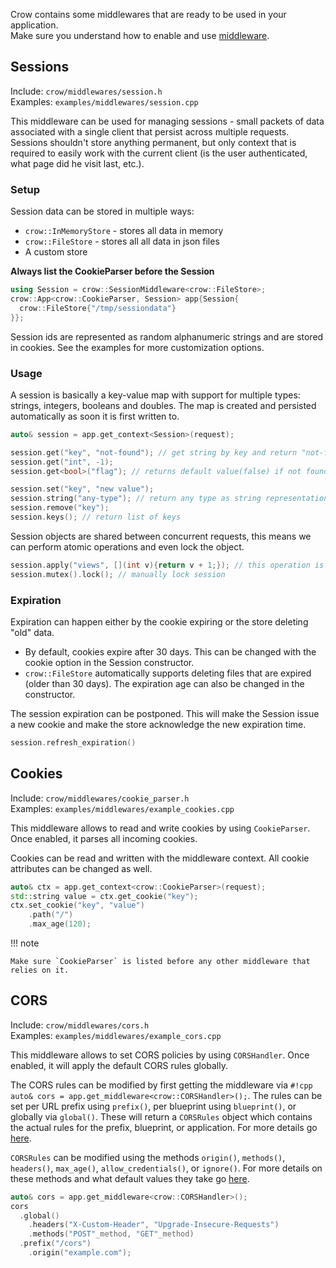 Crow contains some middlewares that are ready to be used in your application.
<br>
Make sure you understand how to enable and use [middleware](middleware.md).

## Sessions
Include: `crow/middlewares/session.h` <br>
Examples: `examples/middlewares/session.cpp`

This middleware can be used for managing sessions - small packets of data associated with a single client that persist across multiple requests. Sessions shouldn't store anything permanent, but only context that is required to easily work with the current client (is the user authenticated, what page did he visit last, etc.).

### Setup

Session data can be stored in multiple ways:

* `crow::InMemoryStore` - stores all data in memory
* `crow::FileStore` - stores all all data in json files
* A custom store

__Always list the CookieParser before the Session__
```cpp
using Session = crow::SessionMiddleware<crow::FileStore>;
crow::App<crow::CookieParser, Session> app{Session{
  crow::FileStore{"/tmp/sessiondata"}
}};
```

Session ids are represented as random alphanumeric strings and are stored in cookies. See the examples for more customization options.

### Usage

A session is basically a key-value map with support for multiple types: strings, integers, booleans and doubles. The map is created and persisted automatically as soon it is first written to.

```cpp
auto& session = app.get_context<Session>(request);

session.get("key", "not-found"); // get string by key and return "not-found" if not found
session.get("int", -1);
session.get<bool>("flag"); // returns default value(false) if not found

session.set("key", "new value");
session.string("any-type"); // return any type as string representation
session.remove("key");
session.keys(); // return list of keys
```

Session objects are shared between concurrent requests,
this means we can perform atomic operations and even lock the object.
```cpp
session.apply("views", [](int v){return v + 1;}); // this operation is always atomic, no way to get a data race
session.mutex().lock(); // manually lock session
```

### Expiration

Expiration can happen either by the cookie expiring or the store deleting "old" data.

* By default, cookies expire after 30 days. This can be changed with the cookie option in the Session constructor.
* `crow::FileStore` automatically supports deleting files that are expired (older than 30 days). The expiration age can also be changed in the constructor.

The session expiration can be postponed. This will make the Session issue a new cookie and make the store acknowledge the new expiration time.
```cpp
session.refresh_expiration()
```

## Cookies
Include: `crow/middlewares/cookie_parser.h` <br>
Examples: `examples/middlewares/example_cookies.cpp`

This middleware allows to read and write cookies by using `CookieParser`. Once enabled, it parses all incoming cookies.

Cookies can be read and written with the middleware context. All cookie attributes can be changed as well.

```cpp
auto& ctx = app.get_context<crow::CookieParser>(request);
std::string value = ctx.get_cookie("key");
ctx.set_cookie("key", "value")
    .path("/")
    .max_age(120);
```

!!! note

    Make sure `CookieParser` is listed before any other middleware that relies on it.

## CORS
Include: `crow/middlewares/cors.h` <br>
Examples: `examples/middlewares/example_cors.cpp`

This middleware allows to set CORS policies by using `CORSHandler`. Once enabled, it will apply the default CORS rules globally.

The CORS rules can be modified by first getting the middleware via `#!cpp auto& cors = app.get_middleware<crow::CORSHandler>();`. The rules can be set per URL prefix using `prefix()`, per blueprint using `blueprint()`, or globally via `global()`. These will return a `CORSRules` object which contains the actual rules for the prefix, blueprint, or application. For more details go [here](../reference/structcrow_1_1_c_o_r_s_handler.html).

`CORSRules` can  be modified using the methods `origin()`, `methods()`, `headers()`, `max_age()`, `allow_credentials()`, or `ignore()`. For more details on these methods and what default values they take go [here](../reference/structcrow_1_1_c_o_r_s_rules.html).

```cpp
auto& cors = app.get_middleware<crow::CORSHandler>();
cors
  .global()
    .headers("X-Custom-Header", "Upgrade-Insecure-Requests")
    .methods("POST"_method, "GET"_method)
  .prefix("/cors")
    .origin("example.com");
```
